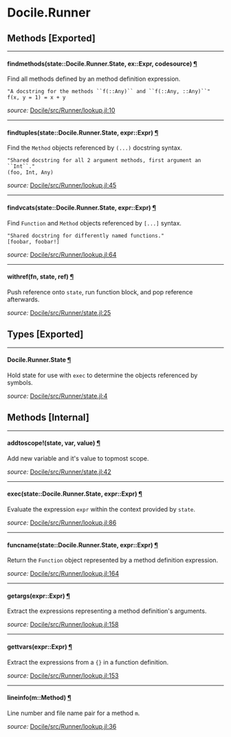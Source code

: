 # Docile.Runner


## Methods [Exported]

---

<a id="method__findmethods.1" class="lexicon_definition"></a>
#### findmethods(state::Docile.Runner.State,  ex::Expr,  codesource) [¶](#method__findmethods.1)
Find all methods defined by an method definition expression.

    "A docstring for the methods ``f(::Any)`` and ``f(::Any, ::Any)``"
    f(x, y = 1) = x + y



*source:*
[Docile/src/Runner/lookup.jl:10](https://github.com/MichaelHatherly/Docile.jl/tree/97ae2f5b73219df03bb61b77eae68932348f4c95/src/Runner/lookup.jl#L10)

---

<a id="method__findtuples.1" class="lexicon_definition"></a>
#### findtuples(state::Docile.Runner.State,  expr::Expr) [¶](#method__findtuples.1)
Find the ``Method`` objects referenced by ``(...)`` docstring syntax.

    "Shared docstring for all 2 argument methods, first argument an ``Int``."
    (foo, Int, Any)



*source:*
[Docile/src/Runner/lookup.jl:45](https://github.com/MichaelHatherly/Docile.jl/tree/97ae2f5b73219df03bb61b77eae68932348f4c95/src/Runner/lookup.jl#L45)

---

<a id="method__findvcats.1" class="lexicon_definition"></a>
#### findvcats(state::Docile.Runner.State,  expr::Expr) [¶](#method__findvcats.1)
Find ``Function`` and ``Method`` objects referenced by ``[...]`` syntax.

    "Shared docstring for differently named functions."
    [foobar, foobar!]



*source:*
[Docile/src/Runner/lookup.jl:64](https://github.com/MichaelHatherly/Docile.jl/tree/97ae2f5b73219df03bb61b77eae68932348f4c95/src/Runner/lookup.jl#L64)

---

<a id="method__withref.1" class="lexicon_definition"></a>
#### withref(fn,  state,  ref) [¶](#method__withref.1)
Push reference onto `state`, run function block, and pop reference afterwards.


*source:*
[Docile/src/Runner/state.jl:25](https://github.com/MichaelHatherly/Docile.jl/tree/97ae2f5b73219df03bb61b77eae68932348f4c95/src/Runner/state.jl#L25)

## Types [Exported]

---

<a id="type__state.1" class="lexicon_definition"></a>
#### Docile.Runner.State [¶](#type__state.1)
Hold state for use with `exec` to determine the objects referenced by symbols.


*source:*
[Docile/src/Runner/state.jl:4](https://github.com/MichaelHatherly/Docile.jl/tree/97ae2f5b73219df03bb61b77eae68932348f4c95/src/Runner/state.jl#L4)


## Methods [Internal]

---

<a id="method__addtoscope.1" class="lexicon_definition"></a>
#### addtoscope!(state,  var,  value) [¶](#method__addtoscope.1)
Add new variable and it's value to topmost scope.


*source:*
[Docile/src/Runner/state.jl:42](https://github.com/MichaelHatherly/Docile.jl/tree/97ae2f5b73219df03bb61b77eae68932348f4c95/src/Runner/state.jl#L42)

---

<a id="method__exec.1" class="lexicon_definition"></a>
#### exec(state::Docile.Runner.State,  expr::Expr) [¶](#method__exec.1)
Evaluate the expression ``expr`` within the context provided by ``state``.


*source:*
[Docile/src/Runner/lookup.jl:86](https://github.com/MichaelHatherly/Docile.jl/tree/97ae2f5b73219df03bb61b77eae68932348f4c95/src/Runner/lookup.jl#L86)

---

<a id="method__funcname.1" class="lexicon_definition"></a>
#### funcname(state::Docile.Runner.State,  expr::Expr) [¶](#method__funcname.1)
Return the ``Function`` object represented by a method definition expression.


*source:*
[Docile/src/Runner/lookup.jl:164](https://github.com/MichaelHatherly/Docile.jl/tree/97ae2f5b73219df03bb61b77eae68932348f4c95/src/Runner/lookup.jl#L164)

---

<a id="method__getargs.1" class="lexicon_definition"></a>
#### getargs(expr::Expr) [¶](#method__getargs.1)
Extract the expressions representing a method definition's arguments.


*source:*
[Docile/src/Runner/lookup.jl:158](https://github.com/MichaelHatherly/Docile.jl/tree/97ae2f5b73219df03bb61b77eae68932348f4c95/src/Runner/lookup.jl#L158)

---

<a id="method__gettvars.1" class="lexicon_definition"></a>
#### gettvars(expr::Expr) [¶](#method__gettvars.1)
Extract the expressions from a ``{}`` in a function definition.


*source:*
[Docile/src/Runner/lookup.jl:153](https://github.com/MichaelHatherly/Docile.jl/tree/97ae2f5b73219df03bb61b77eae68932348f4c95/src/Runner/lookup.jl#L153)

---

<a id="method__lineinfo.1" class="lexicon_definition"></a>
#### lineinfo(m::Method) [¶](#method__lineinfo.1)
Line number and file name pair for a method ``m``.


*source:*
[Docile/src/Runner/lookup.jl:36](https://github.com/MichaelHatherly/Docile.jl/tree/97ae2f5b73219df03bb61b77eae68932348f4c95/src/Runner/lookup.jl#L36)

